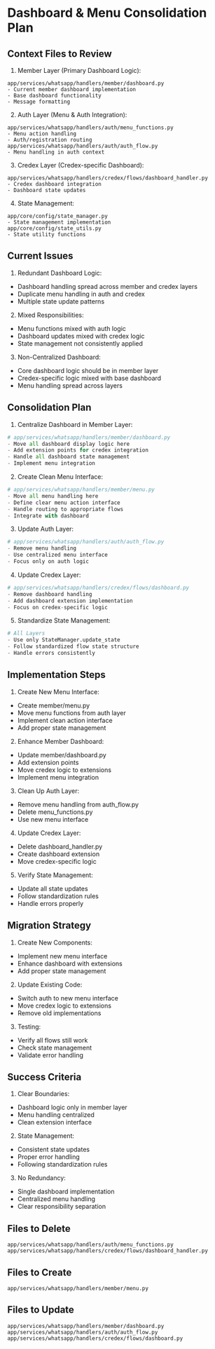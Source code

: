 # Dashboard & Menu Consolidation Plan

## Context Files to Review

1. Member Layer (Primary Dashboard Logic):
```
app/services/whatsapp/handlers/member/dashboard.py
- Current member dashboard implementation
- Base dashboard functionality
- Message formatting
```

2. Auth Layer (Menu & Auth Integration):
```
app/services/whatsapp/handlers/auth/menu_functions.py
- Menu action handling
- Auth/registration routing
app/services/whatsapp/handlers/auth/auth_flow.py
- Menu handling in auth context
```

3. Credex Layer (Credex-specific Dashboard):
```
app/services/whatsapp/handlers/credex/flows/dashboard_handler.py
- Credex dashboard integration
- Dashboard state updates
```

4. State Management:
```
app/core/config/state_manager.py
- State management implementation
app/core/config/state_utils.py
- State utility functions
```

## Current Issues

1. Redundant Dashboard Logic:
- Dashboard handling spread across member and credex layers
- Duplicate menu handling in auth and credex
- Multiple state update patterns

2. Mixed Responsibilities:
- Menu functions mixed with auth logic
- Dashboard updates mixed with credex logic
- State management not consistently applied

3. Non-Centralized Dashboard:
- Core dashboard logic should be in member layer
- Credex-specific logic mixed with base dashboard
- Menu handling spread across layers

## Consolidation Plan

1. Centralize Dashboard in Member Layer:
```python
# app/services/whatsapp/handlers/member/dashboard.py
- Move all dashboard display logic here
- Add extension points for credex integration
- Handle all dashboard state management
- Implement menu integration
```

2. Create Clean Menu Interface:
```python
# app/services/whatsapp/handlers/member/menu.py
- Move all menu handling here
- Define clear menu action interface
- Handle routing to appropriate flows
- Integrate with dashboard
```

3. Update Auth Layer:
```python
# app/services/whatsapp/handlers/auth/auth_flow.py
- Remove menu handling
- Use centralized menu interface
- Focus only on auth logic
```

4. Update Credex Layer:
```python
# app/services/whatsapp/handlers/credex/flows/dashboard.py
- Remove dashboard handling
- Add dashboard extension implementation
- Focus on credex-specific logic
```

5. Standardize State Management:
```python
# All Layers
- Use only StateManager.update_state
- Follow standardized flow state structure
- Handle errors consistently
```

## Implementation Steps

1. Create New Menu Interface:
- Create member/menu.py
- Move menu functions from auth layer
- Implement clean action interface
- Add proper state management

2. Enhance Member Dashboard:
- Update member/dashboard.py
- Add extension points
- Move credex logic to extensions
- Implement menu integration

3. Clean Up Auth Layer:
- Remove menu handling from auth_flow.py
- Delete menu_functions.py
- Use new menu interface

4. Update Credex Layer:
- Delete dashboard_handler.py
- Create dashboard extension
- Move credex-specific logic

5. Verify State Management:
- Update all state updates
- Follow standardization rules
- Handle errors properly

## Migration Strategy

1. Create New Components:
- Implement new menu interface
- Enhance dashboard with extensions
- Add proper state management

2. Update Existing Code:
- Switch auth to new menu interface
- Move credex logic to extensions
- Remove old implementations

3. Testing:
- Verify all flows still work
- Check state management
- Validate error handling

## Success Criteria

1. Clear Boundaries:
- Dashboard logic only in member layer
- Menu handling centralized
- Clean extension interface

2. State Management:
- Consistent state updates
- Proper error handling
- Following standardization rules

3. No Redundancy:
- Single dashboard implementation
- Centralized menu handling
- Clear responsibility separation

## Files to Delete
```
app/services/whatsapp/handlers/auth/menu_functions.py
app/services/whatsapp/handlers/credex/flows/dashboard_handler.py
```

## Files to Create
```
app/services/whatsapp/handlers/member/menu.py
```

## Files to Update
```
app/services/whatsapp/handlers/member/dashboard.py
app/services/whatsapp/handlers/auth/auth_flow.py
app/services/whatsapp/handlers/credex/flows/dashboard.py
